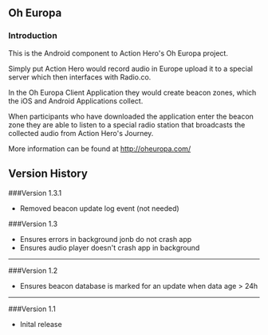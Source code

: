 ## Oh Europa

### Introduction
This is the Android component to Action Hero's Oh Europa project. 

Simply put Action Hero would record audio in Europe upload it to a special server which then interfaces with Radio.co.

In the Oh Europa Client Application they would create beacon zones, which the iOS and Android Applications collect.

When participants who have downloaded the application enter the beacon zone they are able to listen to a special radio station that broadcasts the collected audio from Action Hero's Journey. 

More information can be found at http://oheuropa.com/ 


## Version History

###Version 1.3.1
* Removed beacon update log event (not needed)

###Version 1.3
* Ensures errors in background jonb do not crash app
* Ensures audio player doesn't crash app in background

---
###Version 1.2
* Ensures beacon database is marked for an update when data age > 24h

---
###Version 1.1
* Inital release

